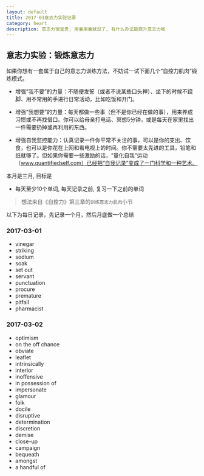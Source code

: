 ```yaml
---
layout: default
title: 2017-03意志力实验记录
category: heart
description: 意志力很宝贵, 用着用着就没了, 有什么办法能提升意志力呢
---
```


## 意志力实验：锻炼意志力

如果你想有一套属于自己的意志力训练方法，不妨试一试下面几个“自控力肌肉”锻炼模式。

* 增强“我不要”的力量：不随便发誓（或者不说某些口头禅）、坐下的时候不跷脚、用不常用的手进行日常活动，比如吃饭和开门。

* 增强“我想要”的力量：每天都做一些事（但不是你已经在做的事），用来养成习惯或不再找借口。你可以给母亲打电话、冥想5分钟，或是每天在家里找出一件需要扔掉或再利用的东西。

* 增强自我监控能力：认真记录一件你平常不关注的事，可以是你的支出、饮食，也可以是你花在上网和看电视上的时间。你不需要太先进的工具，铅笔和纸就够了。但如果你需要一些激励的话，“量化自我”运动（www.quantifiedself.com）已经把“自我记录”变成了一门科学和一种艺术。

本月是三月, 目标是

* 每天至少10个单词, 每天记录之前, 复习一下之前的单词  

> 想法来自《自控力》第三章的`训练意志力肌肉`小节

以下为每日记录，先记录一个月，然后月底做一个总结

### 2017-03-01

* vinegar
* striking
* sodium
* soak
* set out
* servant
* punctuation
* procure
* premature
* pitfall
* pharmacist

### 2017-03-02

* optimism
* on the off chance
* obviate
* leaflet
* intrinsically
* interior
* inoffensive
* in possession of
* impersonate
* glamour
* folk
* docile
* disruptive
* determination
* discretion
* demise
* close-up
* campaign
* bequeath
* amongst
* a handful of

